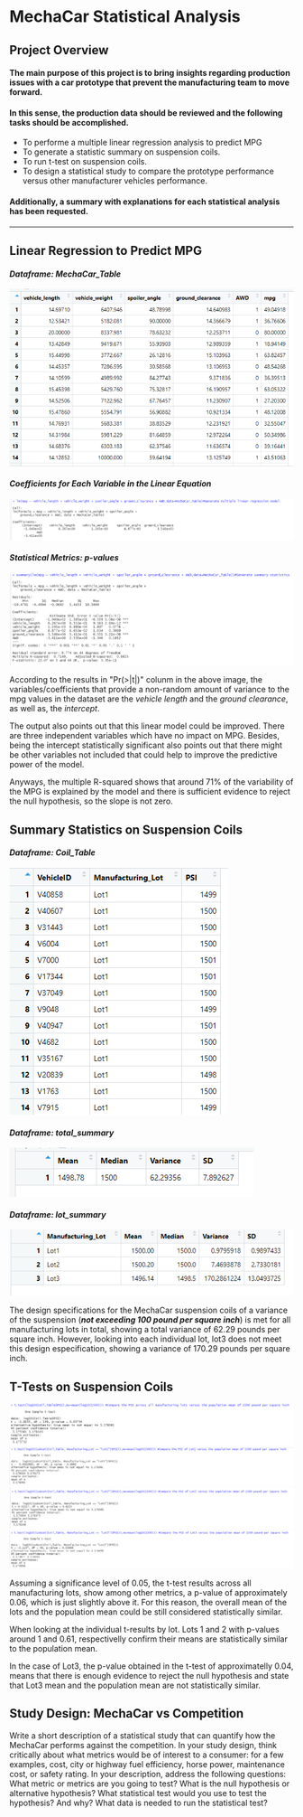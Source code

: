 # MechaCar Statistical Analysis
## Project Overview
#### The main purpose of this project is to bring insights regarding production issues with a car prototype that prevent the manufacturing team to move forward. 
#### In this sense, the production data should be reviewed and the following tasks should be accomplished.
+ To performe a multiple linear regression analysis to predict MPG 
+ To generate a statistic summary on suspension coils.
+ To run t-test on suspension coils.
+ To design a statistical study to compare the prototype performance versus other manufacturer vehicles performance. 

#### Additionally, a summary with explanations for each statistical analysis has been requested. 
---

## Linear Regression to Predict MPG

#### ***Dataframe:  MechaCar_Table***

![D11](https://github.com/Connectime4ever/MechaCar_Statistical_Analysis/blob/main/D11.png)

#### ***Coefficients for Each Variable in the Linear Equation***

![D12](https://github.com/Connectime4ever/MechaCar_Statistical_Analysis/blob/main/D12.png)

#### ***Statistical Metrics: p-values***

![D13](https://github.com/Connectime4ever/MechaCar_Statistical_Analysis/blob/main/D13.png)

According to the results in "Pr(>|t|)" colunm in the above image, the variables/coefficients that provide a non-random amount of variance to the mpg values in the dataset are the *vehicle length* and the *ground clearance*, as well as, the *intercept*. 

The output also points out that this linear model could be improved. There are three independent variables which have no impact on MPG. Besides, being the intercept statistically significant also points out that there might  be other variables not included that could help to improve the predictive power of the model. 

Anyways, the multiple R-squared shows that around 71% of the variability of the MPG is explained by the model and there is sufficient evidence to reject the null hypothesis, so the slope is not zero. 


## Summary Statistics on Suspension Coils

#### ***Dataframe:  Coil_Table***

![D21](https://github.com/Connectime4ever/MechaCar_Statistical_Analysis/blob/main/D21.png)

#### ***Dataframe: total_summary***
![D22](https://github.com/Connectime4ever/MechaCar_Statistical_Analysis/blob/main/D22.png)

#### ***Dataframe: lot_summary***
![D23](https://github.com/Connectime4ever/MechaCar_Statistical_Analysis/blob/main/D23.png)

The design specifications for the MechaCar suspension coils of a variance of the suspension (***not exceeding 100 pound per square inch***) is met for all manufacturing lots in total, showing a total variance of 62.29 pounds per square inch. 
However, looking into each individual lot, lot3 does not meet this design especification, showing a variance of 170.29 pounds per square inch. 

## T-Tests on Suspension Coils

![D31](https://github.com/Connectime4ever/MechaCar_Statistical_Analysis/blob/main/D31.png)
![D32](https://github.com/Connectime4ever/MechaCar_Statistical_Analysis/blob/main/D32.png)
![D33](https://github.com/Connectime4ever/MechaCar_Statistical_Analysis/blob/main/D33.png)
![D34](https://github.com/Connectime4ever/MechaCar_Statistical_Analysis/blob/main/D34.png)

Assuming a significance level of 0.05, the t-test results across all manufacturing lots, show among other metrics, a p-value of approximately 0.06, which is just slightly above it. For this reason, the overall mean of the lots and the population mean could be still considered statistically similar. 

When looking at the individual t-results by lot. Lots 1 and 2 with p-values around 1 and 0.61, respectivelly confirm their means are statistically similar to the population mean. 

In the case of Lot3, the p-value obtained in the t-test of approximatelly 0.04, means that there is enough evidence to reject the null hypothesis and state that Lot3 mean and the population mean are not statistically similar. 


## Study Design: MechaCar vs Competition

Write a short description of a statistical study that can quantify how the MechaCar performs against the competition. In your study design, think critically about what metrics would be of interest to a consumer: for a few examples, cost, city or highway fuel efficiency, horse power, maintenance cost, or safety rating.
In your description, address the following questions:
What metric or metrics are you going to test?
What is the null hypothesis or alternative hypothesis?
What statistical test would you use to test the hypothesis? And why?
What data is needed to run the statistical test?